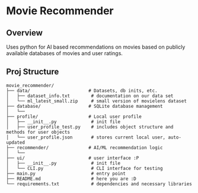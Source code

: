 # Movie Recommender

## Overview
Uses python for AI based recommendations on movies based on publicly available databases of movies and user ratings. 

## Proj Structure
```plaintext
movie_recommender/
├── data/                      # Datasets, db inits, etc.
│   ├── dataset_info.txt        # documentation on our data set
│   └── ml_latest_small.zip     # small version of movielens dataset
├── database/                  # SQLite database management
│   └──
├── profile/                   # Local user profile
│   ├── __init__.py             # init file 
│   ├── user_profile_test.py    # includes object structure and methods for user objects
│   └── user_profile.json       # stores current local user, auto-updated
├── recommender/               # AI/ML recommendation logic
│   └──
├── ui/                        # user interface :P
│   ├── __init__.py             # init file
│   └── CLI.py                  # CLI interface for testing
├── main.py                     # entry point
├── README.md                   # here you are :D
└── requirements.txt            # dependencies and necessary libraries
```

